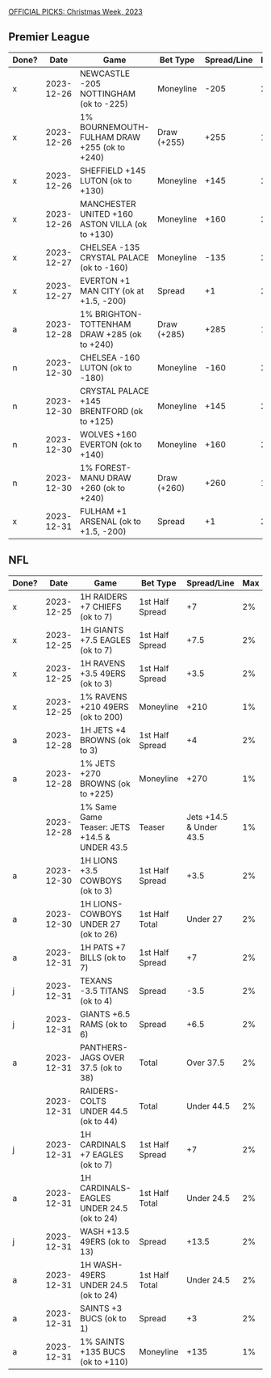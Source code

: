 [OFFICIAL PICKS: Christmas Week, 2023](https://sportspicks.locals.com/post/5044489/official-picks-christmas-week-2023)

## Premier League 

| Done? | Date       | Game                                            | Bet Type    | Spread/Line | Max | Notes            |
| ----- | ---------- | ----------------------------------------------- | ----------- | ----------- | --- | ---------------- |
| x     | 2023-12-26 | NEWCASTLE -205 NOTTINGHAM (ok to -225)          | Moneyline   | -205        | 2%  | ok to -225       |
| x     | 2023-12-26 | 1% BOURNEMOUTH-FULHAM DRAW +255 (ok to +240)    | Draw (+255) | +255        | 1%  | ok to +240       |
| x     | 2023-12-26 | SHEFFIELD +145 LUTON (ok to +130)               | Moneyline   | +145        | 2%  | ok to +130       |
| x     | 2023-12-26 | MANCHESTER UNITED +160 ASTON VILLA (ok to +130) | Moneyline   | +160        | 2%  | ok to +130       |
| x     | 2023-12-27 | CHELSEA -135 CRYSTAL PALACE (ok to -160)        | Moneyline   | -135        | 2%  | ok to -160       |
| x     | 2023-12-27 | EVERTON +1 MAN CITY (ok at +1.5, -200)          | Spread      | +1          | 2%  | ok at +1.5, -200 |
| a     | 2023-12-28 | 1% BRIGHTON-TOTTENHAM DRAW +285 (ok to +240)    | Draw (+285) | +285        | 1%  | ok to +240       |
| n     | 2023-12-30 | CHELSEA -160 LUTON (ok to -180)                 | Moneyline   | -160        | 2%  | ok to -180       |
| n     | 2023-12-30 | CRYSTAL PALACE +145 BRENTFORD (ok to +125)      | Moneyline   | +145        | 2%  | ok to +125       |
| n     | 2023-12-30 | WOLVES +160 EVERTON (ok to +140)                | Moneyline   | +160        | 2%  | ok to +140       |
| n     | 2023-12-30 | 1% FOREST-MANU DRAW +260 (ok to +240)           | Draw (+260) | +260        | 1%  | ok to +240       |
| x     | 2023-12-31 | FULHAM +1 ARSENAL (ok to +1.5, -200)            | Spread      | +1          | 2%  | ok to +1.5, -200 |

## NFL

| Done? | Date       | Game                                         | Bet Type        | Spread/Line             | Max | Notes      |
| ----- | ---------- | -------------------------------------------- | --------------- | ----------------------- | --- | ---------- |
| x     | 2023-12-25 | 1H RAIDERS +7 CHIEFS (ok to 7)               | 1st Half Spread | +7                      | 2%  | ok to 7    |
| x     | 2023-12-25 | 1H GIANTS +7.5 EAGLES (ok to 7)              | 1st Half Spread | +7.5                    | 2%  | ok to 7    |
| x     | 2023-12-25 | 1H RAVENS +3.5 49ERS (ok to 3)               | 1st Half Spread | +3.5                    | 2%  | ok to 3    |
| x     | 2023-12-25 | 1% RAVENS +210 49ERS (ok to 200)             | Moneyline       | +210                    | 1%  | ok to 200  |
| a     | 2023-12-28 | 1H JETS +4 BROWNS (ok to 3)                  | 1st Half Spread | +4                      | 2%  | ok to 3    |
| a     | 2023-12-28 | 1% JETS +270 BROWNS (ok to +225)             | Moneyline       | +270                    | 1%  | ok to +225 |
|       | 2023-12-28 | 1% Same Game Teaser: JETS +14.5 & UNDER 43.5 | Teaser          | Jets +14.5 & Under 43.5 | 1%  |            |
| a     | 2023-12-30 | 1H LIONS +3.5 COWBOYS (ok to 3)              | 1st Half Spread | +3.5                    | 2%  | ok to 3    |
| a     | 2023-12-30 | 1H LIONS-COWBOYS UNDER 27 (ok to 26)         | 1st Half Total  | Under 27                | 2%  | ok to 26   |
| a     | 2023-12-31 | 1H PATS +7 BILLS (ok to 7)                   | 1st Half Spread | +7                      | 2%  | ok to 7    |
| j     | 2023-12-31 | TEXANS -3.5 TITANS (ok to 4)                 | Spread          | -3.5                    | 2%  | ok to 4    |
| j     | 2023-12-31 | GIANTS +6.5 RAMS (ok to 6)                   | Spread          | +6.5                    | 2%  | ok to 6    |
| a     | 2023-12-31 | PANTHERS-JAGS OVER 37.5 (ok to 38)           | Total           | Over 37.5               | 2%  | ok to 38   |
|       | 2023-12-31 | RAIDERS-COLTS UNDER 44.5 (ok to 44)          | Total           | Under 44.5              | 2%  | ok to 44   |
| j     | 2023-12-31 | 1H CARDINALS +7 EAGLES (ok to 7)             | 1st Half Spread | +7                      | 2%  | ok to 7    |
| a     | 2023-12-31 | 1H CARDINALS-EAGLES UNDER 24.5 (ok to 24)    | 1st Half Total  | Under 24.5              | 2%  | ok to 24   |
| j     | 2023-12-31 | WASH +13.5 49ERS (ok to 13)                  | Spread          | +13.5                   | 2%  | ok to 13   |
| a     | 2023-12-31 | 1H WASH-49ERS UNDER 24.5 (ok to 24)          | 1st Half Total  | Under 24.5              | 2%  | ok to 24   |
| a     | 2023-12-31 | SAINTS +3 BUCS (ok to 1)                     | Spread          | +3                      | 2%  | ok to 1    |
| a     | 2023-12-31 | 1% SAINTS +135 BUCS (ok to +110)             | Moneyline       | +135                    | 1%  | ok to +110 |
